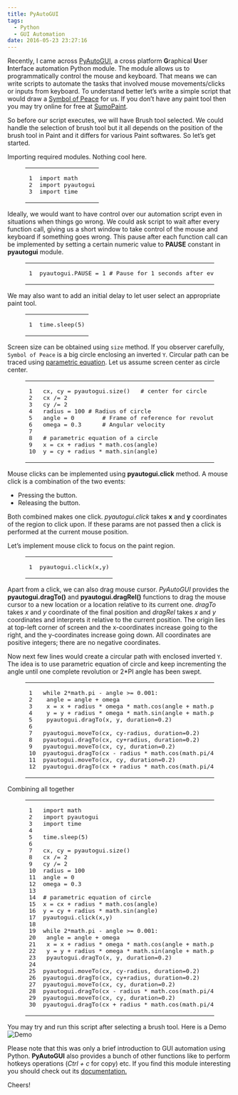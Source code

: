 ```yaml
---
title: PyAutoGUI
tags:
  - Python
  - GUI Automation
date: 2016-05-23 23:27:16
---
```


Recently, I came across [PyAutoGUI](https://github.com/asweigart/pyautogui), a cross platform **G**raphical **U**ser **I**nterface automation Python module. The module allows us to programmatically control the mouse and keyboard. That means we can write scripts to automate the tasks that involved mouse movements/clicks or inputs from keyboard. To understand better let’s write a simple script that would draw a [Symbol of Peace](https://en.wikipedia.org/wiki/Peace_symbols) for us. If you don’t have any paint tool then you may try online for free at [SumoPaint](http://www.sumopaint.com/).

So before our script executes, we will have Brush tool selected. We could handle the selection of brush tool but it all depends on the position of the brush tool in Paint and it differs for various Paint softwares.
So let’s get started.

Importing required modules. Nothing cool here.
<figure class="highlight python"><table><tr><td class="gutter"><pre><span class="line">1</span>
<span class="line">2</span>
<span class="line">3</span>
</pre></td><td class="code"><pre><span class="line"><span class="keyword">import</span> math</span>
<span class="line"><span class="keyword">import</span> pyautogui</span>
<span class="line"><span class="keyword">import</span> time</span>
</pre></td></tr></table></figure>

 Ideally, we would want to have control over our automation script even in situations when things go wrong. We could ask script to wait after every function call, giving us a short window to take control of the mouse and keyboard if something goes wrong.
 This pause after each function call can be implemented by setting a certain numeric value to **PAUSE** constant in **pyautogui** module.

<figure class="highlight python"><table><tr><td class="gutter"><pre><span class="line">1</span>
</pre></td><td class="code"><pre><span class="line">pyautogui.PAUSE = <span class="number">1</span>	<span class="comment"># Pause for 1 seconds after every function call</span></span>
</pre></td></tr></table></figure>

We may also want to add an initial delay to let user select an appropriate paint tool.
<figure class="highlight python"><table><tr><td class="gutter"><pre><span class="line">1</span>
</pre></td><td class="code"><pre><span class="line">time.sleep(<span class="number">5</span>)</span>
</pre></td></tr></table></figure>

Screen size can be obtained using `size` method. If you observer carefully, `Symbol of Peace` is a big circle enclosing an inverted `Y`. Circular path can be traced using [parametric equation](https://en.wikipedia.org/wiki/Parametric_equation). Let us assume screen center as circle center.

<figure class="highlight python"><table><tr><td class="gutter"><pre><span class="line">1</span>
<span class="line">2</span>
<span class="line">3</span>
<span class="line">4</span>
<span class="line">5</span>
<span class="line">6</span>
<span class="line">7</span>
<span class="line">8</span>
<span class="line">9</span>
<span class="line">10</span>
</pre></td><td class="code"><pre><span class="line">cx, cy = pyautogui.size()	<span class="comment"># center for circle</span></span>
<span class="line">cx /= <span class="number">2</span></span>
<span class="line">cy /= <span class="number">2</span></span>
<span class="line">radius = <span class="number">100</span>	<span class="comment"># Radius of circle</span></span>
<span class="line">angle = <span class="number">0</span>		<span class="comment"># Frame of reference for revolution.</span></span>
<span class="line">omega = <span class="number">0.3</span>		<span class="comment"># Angular velocity</span></span>
<span class="line"></span>
<span class="line"><span class="comment"># parametric equation of a circle</span></span>
<span class="line">x = cx + radius * math.cos(angle)</span>
<span class="line">y = cy + radius * math.sin(angle)</span>
</pre></td></tr></table></figure>

Mouse clicks can be implemented using **pyautogui.click** method. A mouse click is a combination of the two events:

*   Pressing the button.
*   Releasing the button.

Both combined makes one click. _pyautogui.click_ takes **x** and **y** coordinates of the region to click upon. If these params are not passed then a click is performed at the current mouse position.

Let’s implement mouse click to focus on the paint region.
<figure class="highlight python"><table><tr><td class="gutter"><pre><span class="line">1</span>
</pre></td><td class="code"><pre><span class="line">pyautogui.click(x,y)</span>
</pre></td></tr></table></figure>

Apart from a click, we can also drag mouse cursor. _PyAutoGUI_ provides the **pyautogui.dragTo()** and **pyautogui.dragRel()** functions to drag the mouse cursor to a new location or a location relative to its current one. _dragTo_ takes _x_ and _y_ coordinate of the final position and _dragRel_ takes _x_ and _y_ coordinates and interprets it relative to the current position.
The origin lies at top-left corner of screen and the x-coordinates increase going to the right, and the y-coordinates increase going down. All coordinates are positive integers; there are no negative coordinates.

Now next few lines would create a circular path with enclosed inverted `Y`. The idea is to use parametric equation of circle and keep incrementing the angle until one complete revolution or 2*PI angle has been swept.

<figure class="highlight python"><table><tr><td class="gutter"><pre><span class="line">1</span>
<span class="line">2</span>
<span class="line">3</span>
<span class="line">4</span>
<span class="line">5</span>
<span class="line">6</span>
<span class="line">7</span>
<span class="line">8</span>
<span class="line">9</span>
<span class="line">10</span>
<span class="line">11</span>
<span class="line">12</span>
</pre></td><td class="code"><pre><span class="line"><span class="keyword">while</span> <span class="number">2</span>*math.pi - angle &gt;= <span class="number">0.001</span>:</span>
<span class="line">	angle = angle + omega</span>
<span class="line">	x = x + radius * omega * math.cos(angle + math.pi / <span class="number">2</span>)</span>
<span class="line">	y = y + radius * omega * math.sin(angle + math.pi / <span class="number">2</span>)</span>
<span class="line">	pyautogui.dragTo(x, y, duration=<span class="number">0.2</span>)</span>
<span class="line"></span>
<span class="line">pyautogui.moveTo(cx, cy-radius, duration=<span class="number">0.2</span>)</span>
<span class="line">pyautogui.dragTo(cx, cy+radius, duration=<span class="number">0.2</span>)</span>
<span class="line">pyautogui.moveTo(cx, cy, duration=<span class="number">0.2</span>)</span>
<span class="line">pyautogui.dragTo(cx - radius * math.cos(math.pi/<span class="number">4</span>), cy + radius * math.sin(math.pi/<span class="number">4</span>), duration=<span class="number">0.2</span>)</span>
<span class="line">pyautogui.moveTo(cx, cy, duration=<span class="number">0.2</span>)</span>
<span class="line">pyautogui.dragTo(cx + radius * math.cos(math.pi/<span class="number">4</span>), cy + radius * math.sin(math.pi/<span class="number">4</span>), duration=<span class="number">0.2</span>)</span>
</pre></td></tr></table></figure>

Combining all together
<figure class="highlight python"><table><tr><td class="gutter"><pre><span class="line">1</span>
<span class="line">2</span>
<span class="line">3</span>
<span class="line">4</span>
<span class="line">5</span>
<span class="line">6</span>
<span class="line">7</span>
<span class="line">8</span>
<span class="line">9</span>
<span class="line">10</span>
<span class="line">11</span>
<span class="line">12</span>
<span class="line">13</span>
<span class="line">14</span>
<span class="line">15</span>
<span class="line">16</span>
<span class="line">17</span>
<span class="line">18</span>
<span class="line">19</span>
<span class="line">20</span>
<span class="line">21</span>
<span class="line">22</span>
<span class="line">23</span>
<span class="line">24</span>
<span class="line">25</span>
<span class="line">26</span>
<span class="line">27</span>
<span class="line">28</span>
<span class="line">29</span>
<span class="line">30</span>
</pre></td><td class="code"><pre><span class="line"><span class="keyword">import</span> math</span>
<span class="line"><span class="keyword">import</span> pyautogui</span>
<span class="line"><span class="keyword">import</span> time</span>
<span class="line"></span>
<span class="line">time.sleep(<span class="number">5</span>)</span>
<span class="line"></span>
<span class="line">cx, cy = pyautogui.size()</span>
<span class="line">cx /= <span class="number">2</span></span>
<span class="line">cy /= <span class="number">2</span></span>
<span class="line">radius = <span class="number">100</span></span>
<span class="line">angle = <span class="number">0</span></span>
<span class="line">omega = <span class="number">0.3</span></span>
<span class="line"></span>
<span class="line"><span class="comment"># parametric equation of circle</span></span>
<span class="line">x = cx + radius * math.cos(angle)</span>
<span class="line">y = cy + radius * math.sin(angle)</span>
<span class="line">pyautogui.click(x,y)</span>
<span class="line"></span>
<span class="line"><span class="keyword">while</span> <span class="number">2</span>*math.pi - angle &gt;= <span class="number">0.001</span>:</span>
<span class="line">	angle = angle + omega</span>
<span class="line">	x = x + radius * omega * math.cos(angle + math.pi / <span class="number">2</span>)</span>
<span class="line">	y = y + radius * omega * math.sin(angle + math.pi / <span class="number">2</span>)</span>
<span class="line">	pyautogui.dragTo(x, y, duration=<span class="number">0.2</span>)</span>
<span class="line"></span>
<span class="line">pyautogui.moveTo(cx, cy-radius, duration=<span class="number">0.2</span>)</span>
<span class="line">pyautogui.dragTo(cx, cy+radius, duration=<span class="number">0.2</span>)</span>
<span class="line">pyautogui.moveTo(cx, cy, duration=<span class="number">0.2</span>)</span>
<span class="line">pyautogui.dragTo(cx - radius * math.cos(math.pi/<span class="number">4</span>), cy + radius * math.sin(math.pi/<span class="number">4</span>), duration=<span class="number">0.2</span>)</span>
<span class="line">pyautogui.moveTo(cx, cy, duration=<span class="number">0.2</span>)</span>
<span class="line">pyautogui.dragTo(cx + radius * math.cos(math.pi/<span class="number">4</span>), cy + radius * math.sin(math.pi/<span class="number">4</span>), duration=<span class="number">0.2</span>)</span>
</pre></td></tr></table></figure>

You may try and run this script after selecting a brush tool.
Here is a Demo
![Demo](http://res.cloudinary.com/tusharrishav/image/upload/c_scale,w_640/v1464026198/demo_gsvgit.gif)

Please note that this was only a brief introduction to GUI automation using Python. **PyAutoGUI** also provides a bunch of other functions like to perform hotkeys operations (_Ctrl + c_ for copy) etc.
If you find this module interesting you should check out its [documentation.](http://pyautogui.readthedocs.io/en/latest/introduction.html)

Cheers!